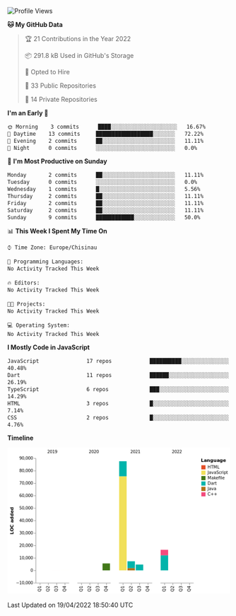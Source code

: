 <!--START_SECTION:waka-->
![Profile Views](http://img.shields.io/badge/Profile%20Views-0-blue)

**🐱 My GitHub Data** 

> 🏆 21 Contributions in the Year 2022
 > 
> 📦 291.8 kB Used in GitHub's Storage 
 > 
> 💼 Opted to Hire
 > 
> 📜 33 Public Repositories 
 > 
> 🔑 14 Private Repositories  
 > 
**I'm an Early 🐤** 

```text
🌞 Morning    3 commits      ████░░░░░░░░░░░░░░░░░░░░░   16.67% 
🌆 Daytime    13 commits     ██████████████████░░░░░░░   72.22% 
🌃 Evening    2 commits      ██░░░░░░░░░░░░░░░░░░░░░░░   11.11% 
🌙 Night      0 commits      ░░░░░░░░░░░░░░░░░░░░░░░░░   0.0%

```
📅 **I'm Most Productive on Sunday** 

```text
Monday       2 commits      ██░░░░░░░░░░░░░░░░░░░░░░░   11.11% 
Tuesday      0 commits      ░░░░░░░░░░░░░░░░░░░░░░░░░   0.0% 
Wednesday    1 commits      █░░░░░░░░░░░░░░░░░░░░░░░░   5.56% 
Thursday     2 commits      ██░░░░░░░░░░░░░░░░░░░░░░░   11.11% 
Friday       2 commits      ██░░░░░░░░░░░░░░░░░░░░░░░   11.11% 
Saturday     2 commits      ██░░░░░░░░░░░░░░░░░░░░░░░   11.11% 
Sunday       9 commits      ████████████░░░░░░░░░░░░░   50.0%

```


📊 **This Week I Spent My Time On** 

```text
⌚︎ Time Zone: Europe/Chisinau

💬 Programming Languages: 
No Activity Tracked This Week

🔥 Editors: 
No Activity Tracked This Week

🐱‍💻 Projects: 
No Activity Tracked This Week

💻 Operating System: 
No Activity Tracked This Week

```

**I Mostly Code in JavaScript** 

```text
JavaScript               17 repos            ██████████░░░░░░░░░░░░░░░   40.48% 
Dart                     11 repos            ██████░░░░░░░░░░░░░░░░░░░   26.19% 
TypeScript               6 repos             ███░░░░░░░░░░░░░░░░░░░░░░   14.29% 
HTML                     3 repos             █░░░░░░░░░░░░░░░░░░░░░░░░   7.14% 
CSS                      2 repos             █░░░░░░░░░░░░░░░░░░░░░░░░   4.76%

```


**Timeline**

![Chart not found](https://raw.githubusercontent.com/opimand/opimand/main/charts/bar_graph.png) 


 Last Updated on 19/04/2022 18:50:40 UTC
<!--END_SECTION:waka-->
